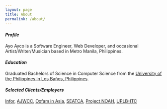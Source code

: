 ```yaml
---
layout: page
title: About
permalink: /about/
---
```


#### *Profile*
Ayo Ayco is a Software Engineer, Web Developer, and occasional Artist/Writer/Musician based in Metro Manila, Philippines.

#### *Education*
Graduated Bachelors of Science in Computer Science from the [University of the Philippines in Los Ba&ntilde;os, Philippines](https://up.edu.ph/).

#### *Selected Clients/Employers*
[Infor](https://infor.com), [AJWCC](http://ajwcc.ateneo.edu/), [Oxfam in Asia](https://asia.oxfam.org), [SEATCA](http://seatca.org/), [Project NOAH](http://noah.up.edu.ph), [UPLB-ITC](https://itc.uplb.edu.ph)

